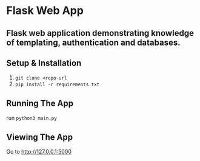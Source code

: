 # Flask Web App

## Flask web application demonstrating knowledge of templating, authentication and databases.


## Setup & Installation

1. `git clone <repo-url`
2. `pip install -r requirements.txt`

## Running The App
run `python3 main.py`

## Viewing The App
Go to http://127.0.0.1:5000
